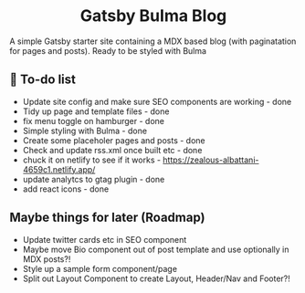 <h1 align="center">
  Gatsby Bulma Blog
</h1>
<p>A simple Gatsby starter site containing a MDX based blog (with paginatation for pages and posts). Ready to be styled with Bulma</p>

## 🚀 To-do list

- Update site config and make sure SEO components are working - done
- Tidy up page and template files - done
- fix menu toggle on hamburger - done
- Simple styling with Bulma - done
- Create some placeholer pages and posts - done
- Check and update rss.xml once built etc - done
- chuck it on netlify to see if it works - https://zealous-albattani-4659c1.netlify.app/
- update analytcs to gtag plugin - done
- add react icons - done

## Maybe things for later (Roadmap)

- Update twitter cards etc in SEO component
- Maybe move Bio component out of post template and use optionally in MDX posts?!
- Style up a sample form component/page
- Split out Layout Component to create Layout, Header/Nav and Footer?!
